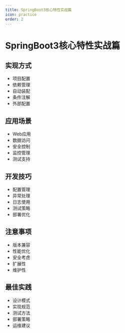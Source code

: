 ```yaml
---
title: SpringBoot3核心特性实战篇
icon: practice
order: 2
---
```


# SpringBoot3核心特性实战篇

## 实现方式
- 项目配置
- 依赖管理
- 自动装配
- 条件注解
- 外部配置

## 应用场景
- Web应用
- 数据访问
- 安全控制
- 监控管理
- 测试支持

## 开发技巧
- 配置管理
- 异常处理
- 日志使用
- 测试策略
- 部署优化

## 注意事项
- 版本兼容
- 性能优化
- 安全考虑
- 扩展性
- 维护性

## 最佳实践
- 设计模式
- 实现规范
- 测试方法
- 部署策略
- 运维建议
